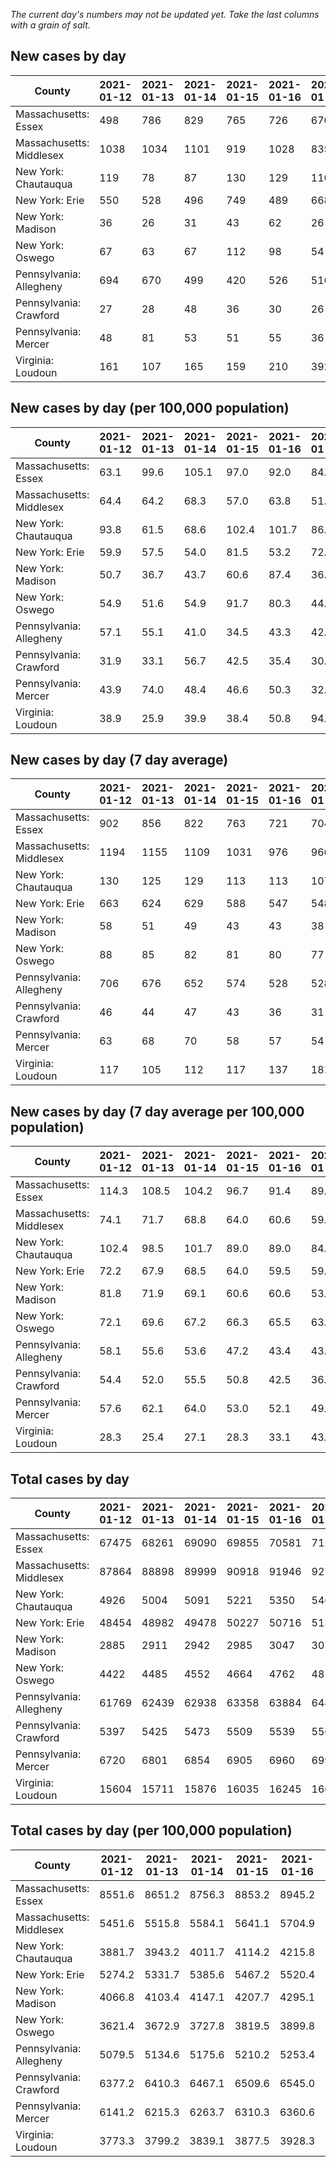 _The current day's numbers may not be updated yet. Take the last columns with a grain of salt._
## New cases by day

| County | 2021-01-12 | 2021-01-13 | 2021-01-14 | 2021-01-15 | 2021-01-16 | 2021-01-17 | 2021-01-18 |
| --- | --- | --- | --- | --- | --- | --- | --- |
| Massachusetts: Essex | 498 | 786 | 829 | 765 | 726 | 670 |  |
| Massachusetts: Middlesex | 1038 | 1034 | 1101 | 919 | 1028 | 835 |  |
| New York: Chautauqua | 119 | 78 | 87 | 130 | 129 | 110 | 81 |
| New York: Erie | 550 | 528 | 496 | 749 | 489 | 668 | 334 |
| New York: Madison | 36 | 26 | 31 | 43 | 62 | 26 | 35 |
| New York: Oswego | 67 | 63 | 67 | 112 | 98 | 54 | 56 |
| Pennsylvania: Allegheny | 694 | 670 | 499 | 420 | 526 | 516 | 280 |
| Pennsylvania: Crawford | 27 | 28 | 48 | 36 | 30 | 26 | 31 |
| Pennsylvania: Mercer | 48 | 81 | 53 | 51 | 55 | 36 | 22 |
| Virginia: Loudoun | 161 | 107 | 165 | 159 | 210 | 392 | 377 |

## New cases by day (per 100,000 population)

| County | 2021-01-12 | 2021-01-13 | 2021-01-14 | 2021-01-15 | 2021-01-16 | 2021-01-17 | 2021-01-18 |
| --- | --- | --- | --- | --- | --- | --- | --- |
| Massachusetts: Essex | 63.1 | 99.6 | 105.1 | 97.0 | 92.0 | 84.9 |  |
| Massachusetts: Middlesex | 64.4 | 64.2 | 68.3 | 57.0 | 63.8 | 51.8 |  |
| New York: Chautauqua | 93.8 | 61.5 | 68.6 | 102.4 | 101.7 | 86.7 | 63.8 |
| New York: Erie | 59.9 | 57.5 | 54.0 | 81.5 | 53.2 | 72.7 | 36.4 |
| New York: Madison | 50.7 | 36.7 | 43.7 | 60.6 | 87.4 | 36.7 | 49.3 |
| New York: Oswego | 54.9 | 51.6 | 54.9 | 91.7 | 80.3 | 44.2 | 45.9 |
| Pennsylvania: Allegheny | 57.1 | 55.1 | 41.0 | 34.5 | 43.3 | 42.4 | 23.0 |
| Pennsylvania: Crawford | 31.9 | 33.1 | 56.7 | 42.5 | 35.4 | 30.7 | 36.6 |
| Pennsylvania: Mercer | 43.9 | 74.0 | 48.4 | 46.6 | 50.3 | 32.9 | 20.1 |
| Virginia: Loudoun | 38.9 | 25.9 | 39.9 | 38.4 | 50.8 | 94.8 | 91.2 |

## New cases by day (7 day average)

| County | 2021-01-12 | 2021-01-13 | 2021-01-14 | 2021-01-15 | 2021-01-16 | 2021-01-17 | 2021-01-18 |
| --- | --- | --- | --- | --- | --- | --- | --- |
| Massachusetts: Essex | 902 | 856 | 822 | 763 | 721 | 704 |  |
| Massachusetts: Middlesex | 1194 | 1155 | 1109 | 1031 | 976 | 966 |  |
| New York: Chautauqua | 130 | 125 | 129 | 113 | 113 | 107 | 105 |
| New York: Erie | 663 | 624 | 629 | 588 | 547 | 548 | 545 |
| New York: Madison | 58 | 51 | 49 | 43 | 43 | 38 | 37 |
| New York: Oswego | 88 | 85 | 82 | 81 | 80 | 77 | 74 |
| Pennsylvania: Allegheny | 706 | 676 | 652 | 574 | 528 | 528 | 515 |
| Pennsylvania: Crawford | 46 | 44 | 47 | 43 | 36 | 31 | 32 |
| Pennsylvania: Mercer | 63 | 68 | 70 | 58 | 57 | 54 | 49 |
| Virginia: Loudoun | 117 | 105 | 112 | 117 | 137 | 181 | 224 |

## New cases by day (7 day average per 100,000 population)

| County | 2021-01-12 | 2021-01-13 | 2021-01-14 | 2021-01-15 | 2021-01-16 | 2021-01-17 | 2021-01-18 |
| --- | --- | --- | --- | --- | --- | --- | --- |
| Massachusetts: Essex | 114.3 | 108.5 | 104.2 | 96.7 | 91.4 | 89.2 |  |
| Massachusetts: Middlesex | 74.1 | 71.7 | 68.8 | 64.0 | 60.6 | 59.9 |  |
| New York: Chautauqua | 102.4 | 98.5 | 101.7 | 89.0 | 89.0 | 84.3 | 82.7 |
| New York: Erie | 72.2 | 67.9 | 68.5 | 64.0 | 59.5 | 59.6 | 59.3 |
| New York: Madison | 81.8 | 71.9 | 69.1 | 60.6 | 60.6 | 53.6 | 52.2 |
| New York: Oswego | 72.1 | 69.6 | 67.2 | 66.3 | 65.5 | 63.1 | 60.6 |
| Pennsylvania: Allegheny | 58.1 | 55.6 | 53.6 | 47.2 | 43.4 | 43.4 | 42.4 |
| Pennsylvania: Crawford | 54.4 | 52.0 | 55.5 | 50.8 | 42.5 | 36.6 | 37.8 |
| Pennsylvania: Mercer | 57.6 | 62.1 | 64.0 | 53.0 | 52.1 | 49.3 | 44.8 |
| Virginia: Loudoun | 28.3 | 25.4 | 27.1 | 28.3 | 33.1 | 43.8 | 54.2 |

## Total cases by day

| County | 2021-01-12 | 2021-01-13 | 2021-01-14 | 2021-01-15 | 2021-01-16 | 2021-01-17 | 2021-01-18 |
| --- | --- | --- | --- | --- | --- | --- | --- |
| Massachusetts: Essex | 67475 | 68261 | 69090 | 69855 | 70581 | 71251 |  |
| Massachusetts: Middlesex | 87864 | 88898 | 89999 | 90918 | 91946 | 92781 |  |
| New York: Chautauqua | 4926 | 5004 | 5091 | 5221 | 5350 | 5460 | 5541 |
| New York: Erie | 48454 | 48982 | 49478 | 50227 | 50716 | 51384 | 51718 |
| New York: Madison | 2885 | 2911 | 2942 | 2985 | 3047 | 3073 | 3108 |
| New York: Oswego | 4422 | 4485 | 4552 | 4664 | 4762 | 4816 | 4872 |
| Pennsylvania: Allegheny | 61769 | 62439 | 62938 | 63358 | 63884 | 64400 | 64680 |
| Pennsylvania: Crawford | 5397 | 5425 | 5473 | 5509 | 5539 | 5565 | 5596 |
| Pennsylvania: Mercer | 6720 | 6801 | 6854 | 6905 | 6960 | 6996 | 7018 |
| Virginia: Loudoun | 15604 | 15711 | 15876 | 16035 | 16245 | 16637 | 17014 |

## Total cases by day (per 100,000 population)

| County | 2021-01-12 | 2021-01-13 | 2021-01-14 | 2021-01-15 | 2021-01-16 | 2021-01-17 | 2021-01-18 |
| --- | --- | --- | --- | --- | --- | --- | --- |
| Massachusetts: Essex | 8551.6 | 8651.2 | 8756.3 | 8853.2 | 8945.2 | 9030.2 |  |
| Massachusetts: Middlesex | 5451.6 | 5515.8 | 5584.1 | 5641.1 | 5704.9 | 5756.7 |  |
| New York: Chautauqua | 3881.7 | 3943.2 | 4011.7 | 4114.2 | 4215.8 | 4302.5 | 4366.3 |
| New York: Erie | 5274.2 | 5331.7 | 5385.6 | 5467.2 | 5520.4 | 5593.1 | 5629.5 |
| New York: Madison | 4066.8 | 4103.4 | 4147.1 | 4207.7 | 4295.1 | 4331.8 | 4381.1 |
| New York: Oswego | 3621.4 | 3672.9 | 3727.8 | 3819.5 | 3899.8 | 3944.0 | 3989.9 |
| Pennsylvania: Allegheny | 5079.5 | 5134.6 | 5175.6 | 5210.2 | 5253.4 | 5295.9 | 5318.9 |
| Pennsylvania: Crawford | 6377.2 | 6410.3 | 6467.1 | 6509.6 | 6545.0 | 6575.8 | 6612.4 |
| Pennsylvania: Mercer | 6141.2 | 6215.3 | 6263.7 | 6310.3 | 6360.6 | 6393.5 | 6413.6 |
| Virginia: Loudoun | 3773.3 | 3799.2 | 3839.1 | 3877.5 | 3928.3 | 4023.1 | 4114.2 |
